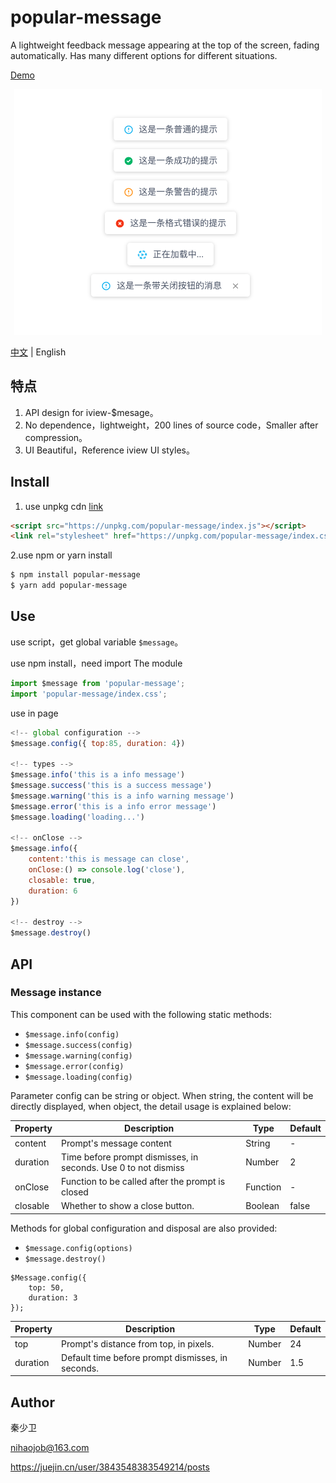 # popular-message
A lightweight feedback message appearing at the top of the screen, fading automatically. Has many different options for different situations.

[Demo](https://nihaojob.github.io/popular-message)
<p align="center"><img width="492" src="./examples.png" /></p>

[中文](https://github.com/nihaojob/popular-message/blob/main/README.md) | English

## 特点

1. API design for iview-$mesage。
2. No dependence，lightweight，200 lines of source code，Smaller after compression。
3. UI Beautiful，Reference iview UI styles。

## Install
1. use unpkg cdn [link](https://unpkg.com/browse/popular-message@1.0.0/index.js)

```HTML
<script src="https://unpkg.com/popular-message/index.js"></script>
<link rel="stylesheet" href="https://unpkg.com/popular-message/index.css">
```
2.use npm or yarn install
```bash
$ npm install popular-message
$ yarn add popular-message
```
## Use
use script，get global variable `$message`。

use npm install，need import The module
```js
import $message from 'popular-message';
import 'popular-message/index.css';
```

use in page
```js
<!-- global configuration -->
$message.config({ top:85, duration: 4})

<!-- types -->
$message.info('this is a info message')
$message.success('this is a success message')
$message.warning('this is a info warning message')
$message.error('this is a info error message')
$message.loading('loading...')

<!-- onClose -->
$message.info({
    content:'this is message can close',
    onClose:() => console.log('close'),
    closable: true,
    duration: 6
})

<!-- destroy -->
$message.destroy()
```

## API
### Message instance
This component can be used with the following static methods:
- `$message.info(config)`
- `$message.success(config)`
- `$message.warning(config)`
- `$message.error(config)`
- `$message.loading(config)`

Parameter config can be string or object. When string, the content will be directly displayed, when object, the detail usage is explained below:

|  Property | Description  | Type|  Default|
|---    |---   |--- | ---   |
|  content |  Prompt's message content	 |String | -|
|  duration |  Time before prompt dismisses, in seconds. Use 0 to not dismiss	 |Number | 2|
|  onClose |  Function to be called after the prompt is closed		 |Function | -|
|  closable |  Whether to show a close button.		 |Boolean | false|

Methods for global configuration and disposal are also provided:
- `$message.config(options)`
- `$message.destroy()`

```JS
$Message.config({
    top: 50,
    duration: 3
});
```

|  Property | Description  | Type|  Default |
|---    |---   |--- | ---   |
|  top |  Prompt's distance from top, in pixels.	 |Number | 24|
|  duration |  Default time before prompt dismisses, in seconds.	 |Number | 1.5|

## Author
秦少卫

nihaojob@163.com

https://juejin.cn/user/3843548383549214/posts
